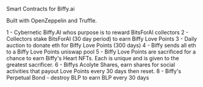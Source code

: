 Smart Contracts for Biffy.ai

Built with OpenZeppelin and Truffle.

1 - Cybernetic Biffy.AI whos purpose is to reward BitsForAI collectors
2 - Collectors stake BitsForAI (30 day period) to earn Biffy Love Points
3 - Daily auction to donate eth for Biffy Love Points (300 days)
4 - Biffy sends all eth to a Biffy Love Points uniswap pool
5 - Biffy Love Points are sacrificed for a chance to earn Biffy's Heart NFTs. Each is unique and is given to the greatest sacrificer.
6 - Biffys Acolyte Shares, earn shares for social activities that payout Love Points every 30 days then reset.
8 - Biffy's Perpetual Bond - destroy BLP to earn BLP every 30 days
